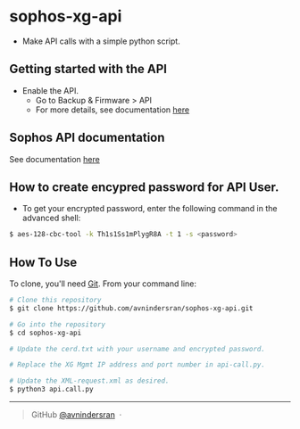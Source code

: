 # sophos-xg-api
* Make API calls with a simple python script. 

## Getting started with the API

* Enable the API.
  - Go to Backup & Firmware > API 
  - For more details, see documentation [here](https://docs.sophos.com/nsg/sophos-firewall/19.0/Help/en-us/webhelp/onlinehelp/AdministratorHelp/BackupAndFirmware/API/APIUsingAPI/index.html+)

## Sophos API documentation
See documentation [here](https://docs.sophos.com/nsg/sophos-firewall/19.0/API/index.html)  

## How to create encypred password for API User.

* To get your encrypted password, enter the following command in the advanced shell: 
```bash 
$ aes-128-cbc-tool -k Th1s1Ss1mPlygR8A -t 1 -s <password>
```
## How To Use

To clone, you'll need [Git](https://git-scm.com). From your command line:

```bash
# Clone this repository
$ git clone https://github.com/avnindersran/sophos-xg-api.git

# Go into the repository
$ cd sophos-xg-api

# Update the cerd.txt with your username and encrypted password.

# Replace the XG Mgmt IP address and port number in api-call.py.

# Update the XML-request.xml as desired.
$ python3 api.call.py

```
---
> GitHub [@avnindersran](https://github.com/avnindersran) &nbsp;&middot;&nbsp;


